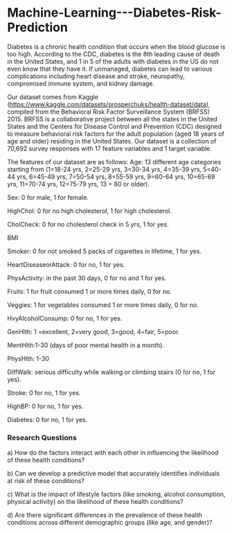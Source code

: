 # Machine-Learning---Diabetes-Risk-Prediction

Diabetes is a chronic health condition that occurs when the blood glucose is too high. According to the CDC, diabetes is the 8th leading cause of death in the United States, and 1 in 5 of the adults with diabetes in the US do not even know that they have it. If unmanaged, diabetes can lead to various complications including heart disease and stroke, neuropathy, compromised immune system, and kidney damage.

Our dataset comes from Kaggle (https://www.kaggle.com/datasets/prosperchuks/health-dataset/data), compiled from the Behavioral Risk Factor Surveillance System (BRFSS) 2015. BRFSS is a collaborative project between all the states in the United States and the Centers for Disease Control and Prevention (CDC) designed to measure behavioral risk factors for the adult population (aged 18 years of age and older) residing in the United States. Our dataset is a collection of 70,692 survey responses with 17 feature variables and 1 target variable.

The features of our dataset are as follows:
Age: 13 different age categories starting from (1=18-24 yrs, 2=25-29 yrs, 3=30-34 yrs, 4=35-39 yrs, 5=40-44 yrs, 6=45-49 yrs, 7=50-54 yrs, 8=55-59 yrs, 9=60-64 yrs, 10=65-69 yrs, 11=70-74 yrs, 12=75-79 yrs, 13 = 80 or older).

Sex: 0 for male, 1 for female.

HighChol: 0 for no high cholesterol, 1 for high cholesterol.

CholCheck: 0 for no cholesterol check in 5 yrs, 1 for yes.

BMI

Smoker: 0 for not smoked 5 packs of cigarettes in lifetime, 1 for yes.

HeartDiseaseorAttack: 0 for no, 1 for yes.

PhysActivity: in the past 30 days, 0 for no and 1 for yes.

Fruits: 1 for fruit consumed 1 or more times daily, 0 for no.

Veggies: 1 for vegetables consumed 1 or more times daily, 0 for no.

HvyAlcoholConsump: 0 for no, 1 for yes.

GenHlth: 1 =excellent, 2=very good, 3=good, 4=fair, 5=poor.

MentHlth:1-30 (days of poor mental health in a month).

PhysHlth: 1-30

DiffWalk: serious difficulty while walking or climbing stairs (0 for no, 1 for yes).

Stroke: 0 for no, 1 for yes.

HighBP: 0 for no, 1 for yes.

Diabetes: 0 for no, 1 for yes.





<h3> Research Questions </h3>

a) How do the factors interact with each other in influencing the likelihood of these health conditions?

b) Can we develop a predictive model that accurately identifies individuals at risk of these conditions?

c) What is the impact of lifestyle factors (like smoking, alcohol consumption, physical activity) on the likelihood of these health conditions?

d) Are there significant differences in the prevalence of these health conditions across different demographic groups (like age, and gender)?
